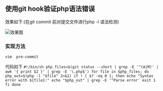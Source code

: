## 使用git hook验证php语法错误

效果如下:(在git commit 前对提交文件进行php -l 语法检测)

![效果图](http://airzhe.github.io/images/md/git_hook/1.jpg)

### 实现方法

`vim  pre-commit`

代码如下
`
#!/bin/sh
php_files=$(git status --short | grep -E '^(A|M)' | awk '{ print $2 }' | grep -E '\.php$')
for file in $php_files; do
	php_out=$(php -l "$file" 2>&1)
	if ! [ $? -eq 0 ]; then
		echo "Syntax error with ${file}:"
		echo "$php_out" | grep -E '^Parse error'
		exit 1
	fi
done
`


